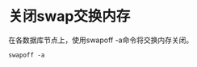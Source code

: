 # 关闭swap交换内存<a name="ZH-CN_TOPIC_0249784572"></a>

在各数据库节点上，使用swapoff -a命令将交换内存关闭。

```
swapoff -a
```

